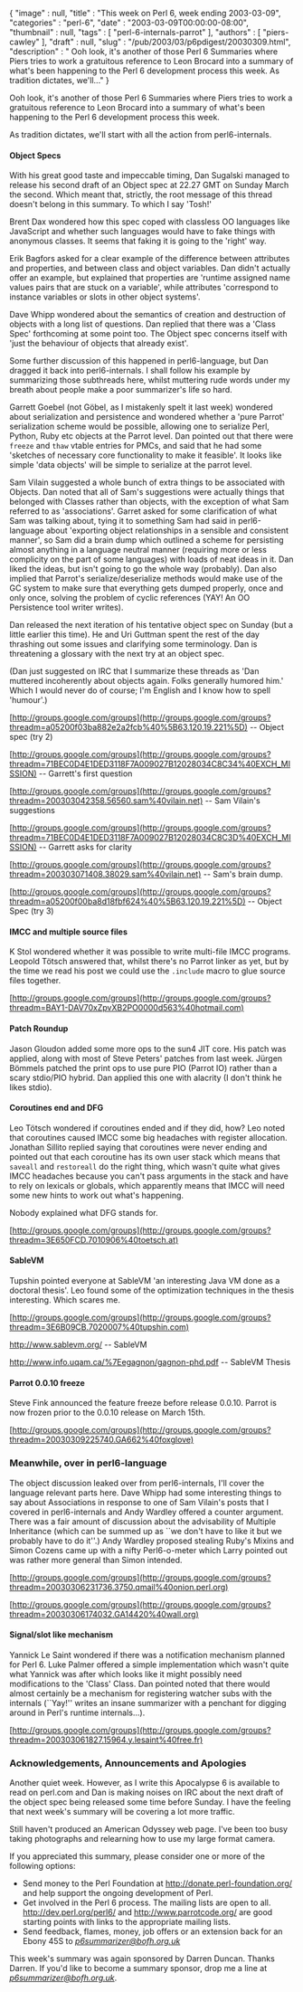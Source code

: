 {
   "image" : null,
   "title" : "This week on Perl 6, week ending 2003-03-09",
   "categories" : "perl-6",
   "date" : "2003-03-09T00:00:00-08:00",
   "thumbnail" : null,
   "tags" : [
      "perl-6-internals-parrot"
   ],
   "authors" : [
      "piers-cawley"
   ],
   "draft" : null,
   "slug" : "/pub/2003/03/p6pdigest/20030309.html",
   "description" : " Ooh look, it's another of those Perl 6 Summaries where Piers tries to work a gratuitous reference to Leon Brocard into a summary of what's been happening to the Perl 6 development process this week. As tradition dictates, we'll..."
}



Ooh look, it's another of those Perl 6 Summaries where Piers tries to work a gratuitous reference to Leon Brocard into a summary of what's been happening to the Perl 6 development process this week.

As tradition dictates, we'll start with all the action from perl6-internals.

#### <span id="object_specs">Object Specs</span>

With his great good taste and impeccable timing, Dan Sugalski managed to release his second draft of an Object spec at 22.27 GMT on Sunday March the second. Which meant that, strictly, the root message of this thread doesn't belong in this summary. To which I say 'Tosh!'

Brent Dax wondered how this spec coped with classless OO languages like JavaScript and whether such languages would have to fake things with anonymous classes. It seems that faking it is going to the 'right' way.

Erik Bagfors asked for a clear example of the difference between attributes and properties, and between class and object variables. Dan didn't actually offer an example, but explained that properties are 'runtime assigned name values pairs that are stuck on a variable', while attributes 'correspond to instance variables or slots in other object systems'.

Dave Whipp wondered about the semantics of creation and destruction of objects with a long list of questions. Dan replied that there was a 'Class Spec' forthcoming at some point too. The Object spec concerns itself with 'just the behaviour of objects that already exist'.

Some further discussion of this happened in perl6-language, but Dan dragged it back into perl6-internals. I shall follow his example by summarizing those subthreads here, whilst muttering rude words under my breath about people make a poor summarizer's life so hard.

Garrett Goebel (not Göbel, as I mistakenly spelt it last week) wondered about serialization and persistence and wondered whether a 'pure Parrot' serialization scheme would be possible, allowing one to serialize Perl, Python, Ruby etc objects at the Parrot level. Dan pointed out that there were `freeze` and `thaw` vtable entries for PMCs, and said that he had some 'sketches of necessary core functionality to make it feasible'. It looks like simple 'data objects' will be simple to serialize at the parrot level.

Sam Vilain suggested a whole bunch of extra things to be associated with Objects. Dan noted that all of Sam's suggestions were actually things that belonged with Classes rather than objects, with the exception of what Sam referred to as 'associations'. Garret asked for some clarification of what Sam was talking about, tying it to something Sam had said in perl6-language about 'exporting object relationships in a sensible and consistent manner', so Sam did a brain dump which outlined a scheme for persisting almost anything in a language neutral manner (requiring more or less complicity on the part of some languages) with loads of neat ideas in it. Dan liked the ideas, but isn't going to go the whole way (probably). Dan also implied that Parrot's serialize/deserialize methods would make use of the GC system to make sure that everything gets dumped properly, once and only once, solving the problem of cyclic references (YAY! An OO Persistence tool writer writes).

Dan released the next iteration of his tentative object spec on Sunday (but a little earlier this time). He and Uri Guttman spent the rest of the day thrashing out some issues and clarifying some terminology. Dan is threatening a glossary with the next try at an object spec.

(Dan just suggested on IRC that I summarize these threads as 'Dan muttered incoherently about objects again. Folks generally humored him.' Which I would never do of course; I'm English and I know how to spell 'humour'.)

[http://groups.google.com/groups](http://groups.google.com/groups?threadm=a05200f03ba882e2a2fcb%40%5B63.120.19.221%5D) -- Object spec (try 2)

[http://groups.google.com/groups](http://groups.google.com/groups?threadm=71BEC0D4E1DED3118F7A009027B12028034C8C34%40EXCH_MISSION) -- Garrett's first question

[http://groups.google.com/groups](http://groups.google.com/groups?threadm=200303042358.56560.sam%40vilain.net) -- Sam Vilain's suggestions

[http://groups.google.com/groups](http://groups.google.com/groups?threadm=71BEC0D4E1DED3118F7A009027B12028034C8C3D%40EXCH_MISSION) -- Garrett asks for clarity

[http://groups.google.com/groups](http://groups.google.com/groups?threadm=200303071408.38029.sam%40vilain.net) -- Sam's brain dump.

[http://groups.google.com/groups](http://groups.google.com/groups?threadm=a05200f00ba8d18fbf624%40%5B63.120.19.221%5D) -- Object Spec (try 3)

#### <span id="imcc_and_multiple_source_files">IMCC and multiple source files</span>

K Stol wondered whether it was possible to write multi-file IMCC programs. Leopold Tötsch answered that, whilst there's no Parrot linker as yet, but by the time we read his post we could use the `.include` macro to glue source files together.

[http://groups.google.com/groups](http://groups.google.com/groups?threadm=BAY1-DAV70xZpvXB2PO0000d563%40hotmail.com)

#### <span id="patch_roundup">Patch Roundup</span>

Jason Gloudon added some more ops to the sun4 JIT core. His patch was applied, along with most of Steve Peters' patches from last week. Jürgen Bömmels patched the print ops to use pure PIO (Parrot IO) rather than a scary stdio/PIO hybrid. Dan applied this one with alacrity (I don't think he likes stdio).

#### <span id="coroutines_end_and_dfg">Coroutines end and DFG</span>

Leo Tötsch wondered if coroutines ended and if they did, how? Leo noted that coroutines caused IMCC some big headaches with register allocation. Jonathan Sillito replied saying that coroutines were never ending and pointed out that each coroutine has its own user stack which means that `saveall` and `restoreall` do the right thing, which wasn't quite what gives IMCC headaches because you can't pass arguments in the stack and have to rely on lexicals or globals, which apparently means that IMCC will need some new hints to work out what's happening.

Nobody explained what DFG stands for.

[http://groups.google.com/groups](http://groups.google.com/groups?threadm=3E650FCD.7010906%40toetsch.at)

#### <span id="sablevm">SableVM</span>

Tupshin pointed everyone at SableVM 'an interesting Java VM done as a doctoral thesis'. Leo found some of the optimization techniques in the thesis interesting. Which scares me.

[http://groups.google.com/groups](http://groups.google.com/groups?threadm=3E6B09CB.7020007%40tupshin.com)

<http://www.sablevm.org/> -- SableVM

<http://www.info.uqam.ca/%7Eegagnon/gagnon-phd.pdf> -- SableVM Thesis

#### <span id="parrot_0.0.10_freeze">Parrot 0.0.10 freeze</span>

Steve Fink announced the feature freeze before release 0.0.10. Parrot is now frozen prior to the 0.0.10 release on March 15th.

[http://groups.google.com/groups](http://groups.google.com/groups?threadm=20030309225740.GA662%40foxglove)

### <span id="meanwhile,_over_in_perl6language">Meanwhile, over in perl6-language</span>

The object discussion leaked over from perl6-internals, I'll cover the language relevant parts here. Dave Whipp had some interesting things to say about Associations in response to one of Sam Vilain's posts that I covered in perl6-internals and Andy Wardley offered a counter argument. There was a fair amount of discussion about the advisability of Multiple Inheritance (which can be summed up as \`\`we don't have to like it but we probably have to do it''.) Andy Wardley proposed stealing Ruby's Mixins and Simon Cozens came up with a nifty Perl6-o-meter which Larry pointed out was rather more general than Simon intended.

[http://groups.google.com/groups](http://groups.google.com/groups?threadm=20030306231736.3750.qmail%40onion.perl.org)

[http://groups.google.com/groups](http://groups.google.com/groups?threadm=20030306174032.GA14420%40wall.org)

#### <span id="signal/slot_like_mechanism">Signal/slot like mechanism</span>

Yannick Le Saint wondered if there was a notification mechanism planned for Perl 6. Luke Palmer offered a simple implementation which wasn't quite what Yannick was after which looks like it might possibly need modifications to the 'Class' Class. Dan pointed noted that there would almost certainly be a mechanism for registering watcher subs with the internals (\`\`Yay!'' writes an insane summarizer with a penchant for digging around in Perl's runtime internals...).

[http://groups.google.com/groups](http://groups.google.com/groups?threadm=200303061827.15964.y.lesaint%40free.fr)

### <span id="acknowledgements,_announcements_and_apologies">Acknowledgements, Announcements and Apologies</span>

Another quiet week. However, as I write this Apocalypse 6 is available to read on perl.com and Dan is making noises on IRC about the next draft of the object spec being released some time before Sunday. I have the feeling that next week's summary will be covering a lot more traffic.

Still haven't produced an American Odyssey web page. I've been too busy taking photographs and relearning how to use my large format camera.

If you appreciated this summary, please consider one or more of the following options:

-   Send money to the Perl Foundation at <http://donate.perl-foundation.org/> and help support the ongoing development of Perl.
-   Get involved in the Perl 6 process. The mailing lists are open to all. <http://dev.perl.org/perl6/> and <http://www.parrotcode.org/> are good starting points with links to the appropriate mailing lists.
-   Send feedback, flames, money, job offers or an extension back for an Ebony 45S to *<p6summarizer@bofh.org.uk>*

This week's summary was again sponsored by Darren Duncan. Thanks Darren. If you'd like to become a summary sponsor, drop me a line at *<p6summarizer@bofh.org.uk>*.
